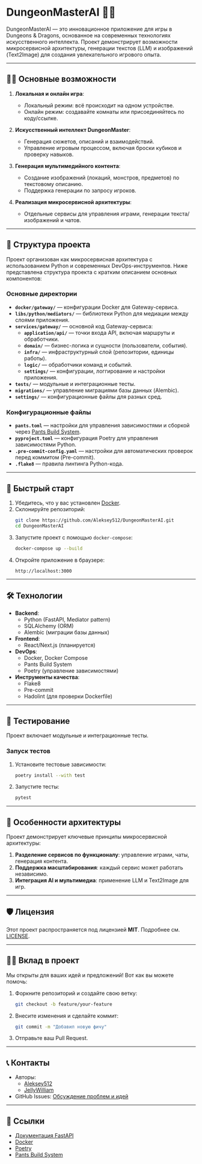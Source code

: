 # DungeonMasterAI 🎲🤖

DungeonMasterAI — это инновационное приложение для игры в Dungeons & Dragons,
основанное на современных технологиях искусственного интеллекта.
Проект демонстрирует возможности микросервисной архитектуры, генерации текстов (LLM) и изображений (Text2Image)
для создания увлекательного игрового опыта.

---

## 🧙‍♂️ Основные возможности

1. **Локальная и онлайн игра**:
   - Локальный режим: всё происходит на одном устройстве.
   - Онлайн режим: создавайте комнаты или присоединяйтесь по коду/ссылке.

2. **Искусственный интеллект DungeonMaster**:
   - Генерация сюжетов, описаний и взаимодействий.
   - Управление игровым процессом, включая броски кубиков и проверку навыков.

3. **Генерация мультимедийного контента**:
   - Создание изображений (локаций, монстров, предметов) по текстовому описанию.
   - Поддержка генерации по запросу игроков.

4. **Реализация микросервисной архитектуры**:
   - Отдельные сервисы для управления играми, генерации текста/изображений и чатов.

---

## 📂 Структура проекта

Проект организован как микросервисная архитектура с использованием Python и современных DevOps-инструментов.
Ниже представлена структура проекта с кратким описанием основных компонентов:

### Основные директории

- **`docker/gateway/`** — конфигурации Docker для Gateway-сервиса.
- **`libs/python/mediators/`** — библиотеки Python для медиации между слоями приложения.
- **`services/gateway/`** — основной код Gateway-сервиса:
  - **`application/api/`** — точки входа API, включая маршруты и обработчики.
  - **`domain/`** — бизнес-логика и сущности (пользователи, события).
  - **`infra/`** — инфраструктурный слой (репозитории, единицы работы).
  - **`logic/`** — обработчики команд и событий.
  - **`settings/`** — конфигурации, логгирование и настройки приложения.
- **`tests/`** — модульные и интеграционные тесты.
- **`migrations/`** — управление миграциями базы данных (Alembic).
- **`settings/`** — конфигурационные файлы для разных сред.

### Конфигурационные файлы

- **`pants.toml`** — настройки для управления зависимостями и сборкой через [Pants Build System](https://www.pantsbuild.org/).
- **`pyproject.toml`** — конфигурация Poetry для управления зависимостями Python.
- **`.pre-commit-config.yaml`** — настройки для автоматических проверок перед коммитом (Pre-commit).
- **`.flake8`** — правила линтинга Python-кода.

---

## 🚀 Быстрый старт

1. Убедитесь, что у вас установлен [Docker](https://www.docker.com/).
2. Склонируйте репозиторий:
   ```bash
   git clone https://github.com/Aleksey512/DungeonMasterAI.git
   cd DungeonMasterAI
   ```
3. Запустите проект с помощью `docker-compose`:
   ```bash
   docker-compose up --build
   ```
4. Откройте приложение в браузере:
   ```
   http://localhost:3000
   ```

---

## 🛠️ Технологии

- **Backend**:
  - Python (FastAPI, Mediator pattern)
  - SQLAlchemy (ORM)
  - Alembic (миграции базы данных)
- **Frontend**:
  - React/Next.js (планируется)
- **DevOps**:
  - Docker, Docker Compose
  - Pants Build System
  - Poetry (управление зависимостями)
- **Инструменты качества**:
  - Flake8
  - Pre-commit
  - Hadolint (для проверки Dockerfile)

---

## 🧪 Тестирование

Проект включает модульные и интеграционные тесты.

### Запуск тестов
1. Установите тестовые зависимости:
   ```bash
   poetry install --with test
   ```
2. Запустите тесты:
   ```bash
   pytest
   ```

---

## 🌟 Особенности архитектуры

Проект демонстрирует ключевые принципы микросервисной архитектуры:
1. **Разделение сервисов по функционалу**: управление играми, чаты, генерация контента.
2. **Поддержка масштабирования**: каждый сервис может работать независимо.
3. **Интеграция AI и мультимедиа**: применение LLM и Text2Image для игр.

---

## 🛡️ Лицензия

Этот проект распространяется под лицензией **MIT**. Подробнее см. [LICENSE](LICENSE).

---

## 🧑‍💻 Вклад в проект

Мы открыты для ваших идей и предложений! Вот как вы можете помочь:
1. Форкните репозиторий и создайте свою ветку:
   ```bash
   git checkout -b feature/your-feature
   ```
2. Внесите изменения и сделайте коммит:
   ```bash
   git commit -m "Добавил новую фичу"
   ```
3. Отправьте ваш Pull Request.

---

## 📞 Контакты

- Авторы:
  - [Aleksey512](https://github.com/Aleksey512)
  - [JellyWilliam](https://github.com/JellyWilliam)
- GitHub Issues: [Обсуждение проблем и идей](https://github.com/Aleksey512/DungeonMasterAI/issues)

---

## 🔗 Ссылки

- [Документация FastAPI](https://fastapi.tiangolo.com/)
- [Docker](https://www.docker.com/)
- [Poetry](https://python-poetry.org/)
- [Pants Build System](https://www.pantsbuild.org/)
